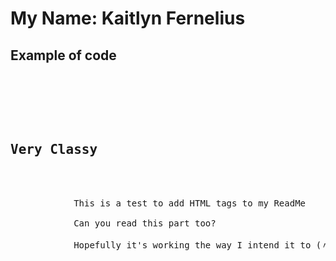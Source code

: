 <h1>My Name: Kaitlyn Fernelius</h1>

<h2>Example of code</h2>

<pre>
    <div class="container">
        <div class="block two first">
            <h2>Very Classy</h2>
            <div class="wrap">
            This is a test to add HTML tags to my ReadMe<br>
            Can you read this part too?<br>
            Hopefully it's working the way I intend it to (〃￣︶￣)人(￣︶￣〃)
            </div>
        </div>
    </div>
</pre>

